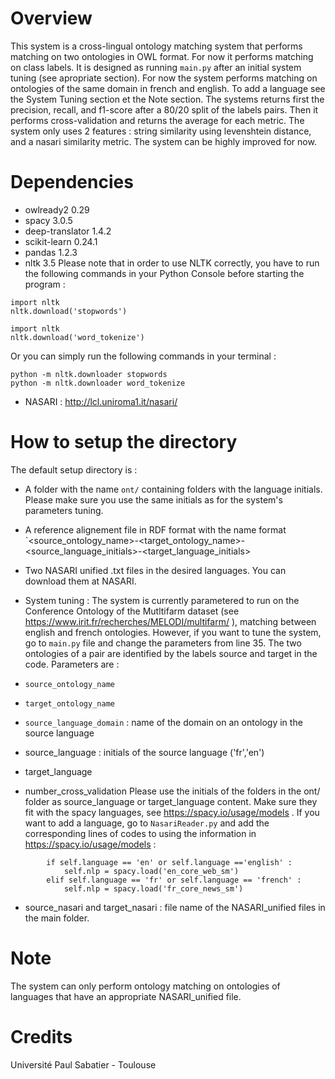 # Overview 
This system is a cross-lingual ontology matching system that performs matching on two ontologies in OWL format. For now it performs matching on class labels.
It is designed as running `main.py` after an initial system tuning (see apropriate section).
For now the system performs matching on ontologies of the same domain in french and english. To add a language see the System Tuning section et the Note section.
The systems returns first the precision, recall, and f1-score after a 80/20 split of the labels pairs.
Then it performs cross-validation and returns the average for each metric.
The system only uses 2 features : string similarity using levenshtein distance, and a nasari similarity metric.
The system can be highly improved for now. 
# Dependencies
* owlready2 0.29
* spacy 3.0.5
* deep-translator 1.4.2
* scikit-learn 0.24.1
* pandas 1.2.3
* nltk 3.5
Please note that in order to use NLTK correctly, you have to run the following commands in your Python Console before starting the program :
```
import nltk
nltk.download('stopwords')
```
```
import nltk
nltk.download('word_tokenize')
```
Or you can simply run the following commands in your terminal :
```
python -m nltk.downloader stopwords
python -m nltk.downloader word_tokenize
```
* NASARI : http://lcl.uniroma1.it/nasari/

# How to setup the directory
The default setup directory is :
* A folder with the name `ont/` containing folders with the language initials. Please make sure you use the same initials as for the system's parameters tuning. 
* A reference alignement file in RDF format with the name format `<source_ontology_name>-<target_ontology_name>-<source_language_initials>-<target_language_initials>
* Two NASARI unified .txt files in the desired languages. You can download them at NASARI.

* System tuning :
The system is currently parametered to run on the Conference Ontology of the Mutltifarm dataset (see https://www.irit.fr/recherches/MELODI/multifarm/ ), matching between english and french ontologies.
However, if you want to tune the system, go to `main.py` file and change the parameters from line 35. 
The two ontologies of a pair are identified by the labels source and target in the code.
Parameters are :
* `source_ontology_name`
*  `target_ontology_name`
* `source_language_domain` : name of the domain on an ontology in the source language
* source_language : initials of the source language ('fr','en')
* target_language 
* number_cross_validation
Please use the initials of the folders in the ont/ folder as source_language or target_language content.
Make sure they fit with the spacy languages, see https://spacy.io/usage/models .
If you want to add a language, go to `NasariReader.py` and add the corresponding lines of codes to using the information in https://spacy.io/usage/models : 
```
        if self.language == 'en' or self.language =='english' :
            self.nlp = spacy.load('en_core_web_sm')
        elif self.language == 'fr' or self.language == 'french' :
            self.nlp = spacy.load('fr_core_news_sm')
 ```
* source_nasari and target_nasari : file name of the NASARI_unified files in the main folder.

# Note 
The system can only perform ontology matching on ontologies of languages that have an appropriate NASARI_unified file.

# Credits 
Université Paul Sabatier - Toulouse
